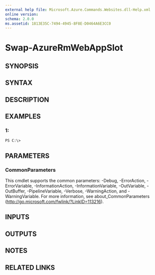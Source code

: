 ```yaml
---
external help file: Microsoft.Azure.Commands.Websites.dll-Help.xml
online version: 
schema: 2.0.0
ms.assetid: 1813E35C-7494-4945-8F8E-D0464A6E3CC0
---
```


# Swap-AzureRmWebAppSlot

## SYNOPSIS

## SYNTAX

## DESCRIPTION

## EXAMPLES

### 1:
```
PS C:\>
```

## PARAMETERS

### CommonParameters
This cmdlet supports the common parameters: -Debug, -ErrorAction, -ErrorVariable, -InformationAction, -InformationVariable, -OutVariable, -OutBuffer, -PipelineVariable, -Verbose, -WarningAction, and -WarningVariable. For more information, see about_CommonParameters (http://go.microsoft.com/fwlink/?LinkID=113216).

## INPUTS

## OUTPUTS

## NOTES

## RELATED LINKS


